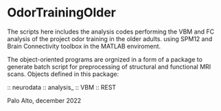 # OdorTrainingOlder
The scripts here includes the analysis codes performing the VBM and FC analysis of the project odor training in the older adults. using SPM12 and Brain Connectivity toolbox in the MATLAB enviroment. 

The object-oriented programs are orgnized in a form of a package to generate batch script for preprocessing of structural and functional MRI scans. 
Objects defined in this package: 

:: neurodata
:: analysis_
:: VBM
:: REST
 
Palo Alto, december 2022

